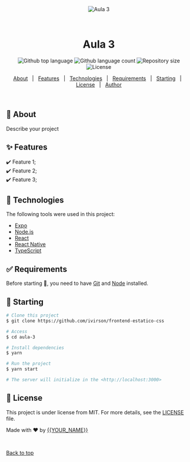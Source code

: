 <div align="center" id="top"> 
  <img src="./.github/app.gif" alt="Aula 3" />

&#xa0;

  <!-- <a href="https://aula3.netlify.app">Demo</a> -->
</div>

<h1 align="center">Aula 3</h1>

<p align="center">
  <img alt="Github top language" src="https://img.shields.io/github/languages/top/ivirson/frontend-estatico-css?color=56BEB8">

  <img alt="Github language count" src="https://img.shields.io/github/languages/count/ivirson/frontend-estatico-css?color=56BEB8">

  <img alt="Repository size" src="https://img.shields.io/github/repo-size/ivirson/frontend-estatico-css?color=56BEB8">

  <img alt="License" src="https://img.shields.io/github/license/ivirson/frontend-estatico-css?color=56BEB8">

  <!-- <img alt="Github issues" src="https://img.shields.io/github/issues/ivirson/frontend-estatico-css?color=56BEB8" /> -->

  <!-- <img alt="Github forks" src="https://img.shields.io/github/forks/ivirson/frontend-estatico-css?color=56BEB8" /> -->

  <!-- <img alt="Github stars" src="https://img.shields.io/github/stars/ivirson/frontend-estatico-css?color=56BEB8" /> -->
</p>

<!-- Status -->

<!-- <h4 align="center">
	🚧  Aula 3 🚀 Under construction...  🚧
</h4>

<hr> -->

<p align="center">
  <a href="#dart-about">About</a> &#xa0; | &#xa0; 
  <a href="#sparkles-features">Features</a> &#xa0; | &#xa0;
  <a href="#rocket-technologies">Technologies</a> &#xa0; | &#xa0;
  <a href="#white_check_mark-requirements">Requirements</a> &#xa0; | &#xa0;
  <a href="#checkered_flag-starting">Starting</a> &#xa0; | &#xa0;
  <a href="#memo-license">License</a> &#xa0; | &#xa0;
  <a href="https://github.com/ivirson" target="_blank">Author</a>
</p>

<br>

## :dart: About

Describe your project

## :sparkles: Features

:heavy_check_mark: Feature 1;\
:heavy_check_mark: Feature 2;\
:heavy_check_mark: Feature 3;

## :rocket: Technologies

The following tools were used in this project:

- [Expo](https://expo.io/)
- [Node.js](https://nodejs.org/en/)
- [React](https://pt-br.reactjs.org/)
- [React Native](https://reactnative.dev/)
- [TypeScript](https://www.typescriptlang.org/)

## :white_check_mark: Requirements

Before starting :checkered_flag:, you need to have [Git](https://git-scm.com) and [Node](https://nodejs.org/en/) installed.

## :checkered_flag: Starting

```bash
# Clone this project
$ git clone https://github.com/ivirson/frontend-estatico-css

# Access
$ cd aula-3

# Install dependencies
$ yarn

# Run the project
$ yarn start

# The server will initialize in the <http://localhost:3000>
```

## :memo: License

This project is under license from MIT. For more details, see the [LICENSE](LICENSE.md) file.

Made with :heart: by <a href="https://github.com/ivirson" target="_blank">{{YOUR_NAME}}</a>

&#xa0;

<a href="#top">Back to top</a>
